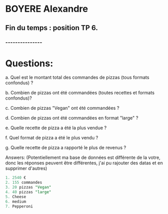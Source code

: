 <h1>BOYERE Alexandre</h1>
<h2>Fin du temps : position TP 6.</h2>

<h3>---------------</h3>

<h1>Questions:</h1>
<p>a. Quel est le montant total des commandes de pizzas (tous formats confondus)
?</p>
<p>b. Combien de pizzas ont été commandées (toutes recettes et formats
confondus)?</p>
<p>c. Combien de pizzas "Vegan" ont été commandées ?</p>
<p>d. Combien de pizzas ont été commandées en format "large" ?</p>
<p>e. Quelle recette de pizza a été la plus vendue ?</p>
<p>f. Quel format de pizza a été le plus vendu ?</p>
<p>g. Quelle recette de pizza a rapporté le plus de revenus ?</p>

Answers:
(Potentiellement ma base de données est différente de la votre, donc les réponses peuvent être différentes, j'ai pu rajouter des datas et en supprimer d'autres)
```sql
1. 2540 €
2. 155 commandes
3. 20 pizzas "Vegan"
4. 40 pizzas "large"
5. Cheese
6. medium
7. Pepperoni